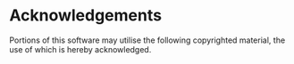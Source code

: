 # Acknowledgements

Portions of this software may utilise the following copyrighted material, the use of which is hereby acknowledged.
